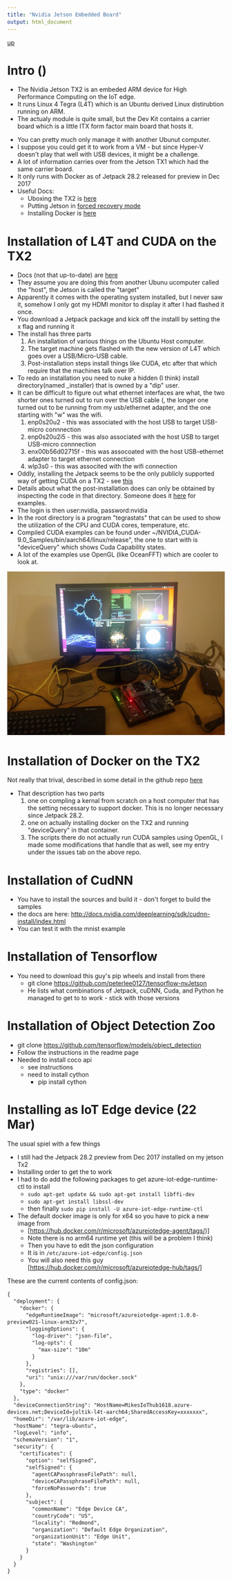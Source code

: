```yaml
---
title: "Nvidia Jetson Embedded Board"
output: html_document
---
```

[up](https://mikewise2718.github.io/markdowndocs/)

# Intro ()
- The Nvidia Jetson TX2 is an embeded ARM device for High Performance Computing on the IoT edge. 
- It runs Linux 4 Tegra (L4T) which is an Ubuntu derived Linux distirubtion running on ARM.
- The actualy module is quite small, but the Dev Kit contains a carrier board which is a little ITX form factor main board that hosts it.
* You can pretty much only manage it with another Ubunut computer.
* I suppose you could get it to work from a VM - but since Hyper-V doesn't play that well with USB devices, it might be a challenge.
* A lot of information carries over from the Jetson TX1 which had the same carrier board.
* It only runs with Docker as of Jetpack 28.2 released for preview in Dec 2017
* Useful Docs:
  * Uboxing the TX2 is [here](https://www.youtube.com/watch?v=kl2rMlHde4k)
  * Putting Jetson in [forced recovery mode](https://www.youtube.com/watch?v=4JUWS9i_FCQ)
  * Installing Docker is [here](https://github.com/Technica-Corporation/Tegra-Docker)

# Installation of L4T and CUDA on the TX2
* Docs (not that up-to-date) are [here](http://docs.nvidia.com/jetpack-l4t/2_1/content/developertools/mobile/jetpack/jetpack_l4t/2.0/jetpack_l4t_install.htm)
* They assume you are doing this from another Ubunu ucomputer called the "host", the Jetson is called the "target"
* Apparently it comes with the operating system installed, but I never saw it, somehow I only got my HDMI monitor to display it after I had flashed it once.
* You download a Jetpack package and kick off the installl by setting the x flag and running it
* The install has three parts
  1. An installation of various things on the Ubuntu Host computer.
  2. The target machine gets flashed with the new version of L4T which goes over a USB/Micro-USB cable.
  3. Post-installation steps install things like CUDA, etc after that which require that the machines talk over IP.
* To redo an installation you need to nuke a hidden (I think) install directory(named _installer) that is owned by a "dip" user.
* It can be difficult to figure out what ethernet interfaces are what, the two shorter ones turned out to run over the USB cable (, the longer one turned out to be running from my usb/ethernet adapter, and the one starting with "w" was the wifi.
  1. enp0s20u2 - this was associated with the host USB to target USB-micro connnection
  2. enp0s20u2i5 - this was also associated with the host USB to target USB-micro connnection
  3. enx00b56d02715f - this was assocoated with the host USB-ethernet adapter to target ethernet connection
  4. wlp3s0 - this was associted with the wifi connection
* Oddly, installing the Jetpack seems to be the only publicly supported way of getting CUDA on a TX2 - see [this](https://devtalk.nvidia.com/default/topic/1001520/setting-up-cuda-manually-on-tx2/)
* Details about what the post-installation does can only be obtained by inspecting the code in that directory. Someone does it [here](https://devtalk.nvidia.com/default/topic/982848/jetson-tx1/tx1-specific-arm64-deb-repo-for-cuda-8/post/5063053/#5063053) for examples.
* The login is then user:nvidia, password:nvidia
* In the root directory is a program "tegrastats" that can be used to show the utilization of the CPU and CUDA cores, temperature, etc.
* Compiled CUDA examples can be found under ~/NVIDIA_CUDA-9.0_Samples/bin/aarch64/linux/release", the one to start with is "deviceQuery" which shows Cuda Capability states.
* A lot of the examples use OpenGL (like OceanFFT) which are cooler to look at.

![Jetson TX2](jetson_tx2_after_install.jpg)

# Installation of Docker on the TX2
Not really that trival, described in some detail in the github repo [here](https://github.com/Technica-Corporation/Tegra-Docker)
* That description has two parts
   1.  one on compling a kernal from scratch on a host computer that has the setting necessary to support docker. This is no longer necessary since Jetpack 28.2.
   2. one on actually installing docker on the TX2 and running "deviceQuery" in that container.
   3. The scripts there do not actually run CUDA samples using OpenGL, I made some modifications that handle that as well, see my entry under the issues tab on the above repo.



# Installation of CudNN
- You have to install the sources and build it - don't forget to build the samples
- the docs are here: http://docs.nvidia.com/deeplearning/sdk/cudnn-install/index.html
- You can test it with the mnist example

# Installation of Tensorflow
- You need to download this guy's pip wheels and install from there
  - git clone https://github.com/peterlee0127/tensorflow-nvJetson
  - He lists what combinations of Jetpack, cuDNN, Cuda, and Python he managed to get to to work - stick with those versions

# Installation of Object Detection Zoo
  - git clone https://github.com/tensorflow/models/object_detection
  - Follow the instructions in the readme page
  - Needed to install coco api
    - see instructions
    - need to install cython
      - pip install cython


# Installing as IoT Edge device (22 Mar)
The usual spiel with a few things
- I still had the Jetpack 28.2 preview from Dec 2017 installed on my jetson Tx2
- Installing  order to get the to work
- I had to do add the following packages to get azure-iot-edge-runtime-ctl to install
   - `sudo apt-get update && sudo apt-get install libffi-dev`
   - `sudo apt-get install libssl-dev`
   - then finally `sudo pip install -U azure-iot-edge-runtime-ctl`
- The default docker image is only for x64 so you have to pick a new image from 
   - [https://hub.docker.com/r/microsoft/azureiotedge-agent/tags/)]
   - Note there is no arm64 runtime yet (this will be a problem I think)
   - Then you have to edit the json configuration 
   - It is in `/etc/azure-iot-edge/config.json`
   - You will also need this guy [https://hub.docker.com/r/microsoft/azureiotedge-hub/tags/] 

These are the current contents of config.json:
```
{
  "deployment": {
    "docker": {
      "edgeRuntimeImage": "microsoft/azureiotedge-agent:1.0.0-preview021-linux-arm32v7",
      "loggingOptions": {
        "log-driver": "json-file",
        "log-opts": {
          "max-size": "10m"
        }
      },
      "registries": [],
      "uri": "unix:///var/run/docker.sock"
    },
    "type": "docker"
  },
  "deviceConnectionString": "HostName=MikesIoThub1618.azure-devices.net;DeviceId=joltik-l4t-aarch64;SharedAccessKey=xxxxxxx",
  "homeDir": "/var/lib/azure-iot-edge",
  "hostName": "tegra-ubuntu",
  "logLevel": "info",
  "schemaVersion": "1",
  "security": {
    "certificates": {
      "option": "selfSigned",
      "selfSigned": {
        "agentCAPassphraseFilePath": null,
        "deviceCAPassphraseFilePath": null,
        "forceNoPasswords": true
      },
      "subject": {
        "commonName": "Edge Device CA",
        "countryCode": "US",
        "locality": "Redmond",
        "organization": "Default Edge Organization",
        "organizationUnit": "Edge Unit",
        "state": "Washington"
      }
    }
  }
}
```
